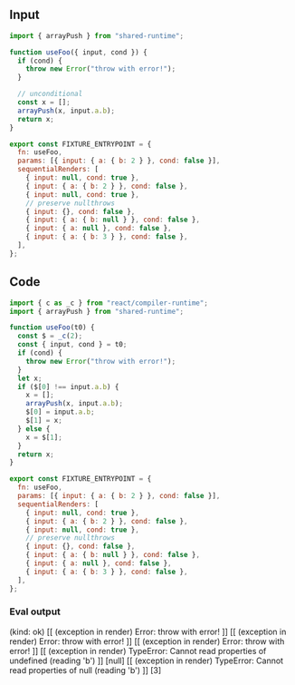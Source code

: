 
## Input

```javascript
import { arrayPush } from "shared-runtime";

function useFoo({ input, cond }) {
  if (cond) {
    throw new Error("throw with error!");
  }

  // unconditional
  const x = [];
  arrayPush(x, input.a.b);
  return x;
}

export const FIXTURE_ENTRYPOINT = {
  fn: useFoo,
  params: [{ input: { a: { b: 2 } }, cond: false }],
  sequentialRenders: [
    { input: null, cond: true },
    { input: { a: { b: 2 } }, cond: false },
    { input: null, cond: true },
    // preserve nullthrows
    { input: {}, cond: false },
    { input: { a: { b: null } }, cond: false },
    { input: { a: null }, cond: false },
    { input: { a: { b: 3 } }, cond: false },
  ],
};

```

## Code

```javascript
import { c as _c } from "react/compiler-runtime";
import { arrayPush } from "shared-runtime";

function useFoo(t0) {
  const $ = _c(2);
  const { input, cond } = t0;
  if (cond) {
    throw new Error("throw with error!");
  }
  let x;
  if ($[0] !== input.a.b) {
    x = [];
    arrayPush(x, input.a.b);
    $[0] = input.a.b;
    $[1] = x;
  } else {
    x = $[1];
  }
  return x;
}

export const FIXTURE_ENTRYPOINT = {
  fn: useFoo,
  params: [{ input: { a: { b: 2 } }, cond: false }],
  sequentialRenders: [
    { input: null, cond: true },
    { input: { a: { b: 2 } }, cond: false },
    { input: null, cond: true },
    // preserve nullthrows
    { input: {}, cond: false },
    { input: { a: { b: null } }, cond: false },
    { input: { a: null }, cond: false },
    { input: { a: { b: 3 } }, cond: false },
  ],
};

```
      
### Eval output
(kind: ok) [[ (exception in render) Error: throw with error! ]]
[[ (exception in render) Error: throw with error! ]]
[[ (exception in render) Error: throw with error! ]]
[[ (exception in render) TypeError: Cannot read properties of undefined (reading 'b') ]]
[null]
[[ (exception in render) TypeError: Cannot read properties of null (reading 'b') ]]
[3]